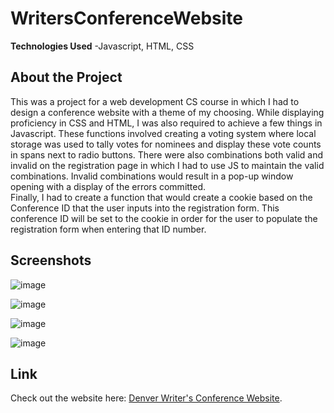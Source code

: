 # WritersConferenceWebsite

**Technologies Used**
-Javascript, HTML, CSS

## About the Project
This was a project for a web development CS course in which I had to design a conference website with a theme of my choosing.  While displaying proficiency in
CSS and HTML, I was also required to achieve a few things in Javascript.  These functions involved creating a voting system where local storage was used to tally
votes for nominees and display these vote counts in spans next to radio buttons.  There were also combinations both valid and invalid on the registration page in
which I had to use JS to maintain the valid combinations.  Invalid combinations would result in a pop-up window opening with a display of the errors committed.  
Finally, I had to create a function that would create a cookie based on the Conference ID that the user inputs into the registration form.  This conference ID 
will be set to the cookie in order for the user to populate the registration form when entering that ID number.

## Screenshots
![image](https://user-images.githubusercontent.com/35150986/113470298-cb3c1780-9411-11eb-852a-d5bffb169569.png)

![image](https://user-images.githubusercontent.com/35150986/113470312-e4dd5f00-9411-11eb-99c6-56591223a8b3.png)

![image](https://user-images.githubusercontent.com/35150986/113470329-0dfdef80-9412-11eb-9e9e-22a3f4414726.png)

![image](https://user-images.githubusercontent.com/35150986/113470358-2b32be00-9412-11eb-9c38-e93d959391e3.png)

## Link
Check out the website here: [Denver Writer's Conference Website](https://drausch84.github.io/WritersConferenceWebsite/).

